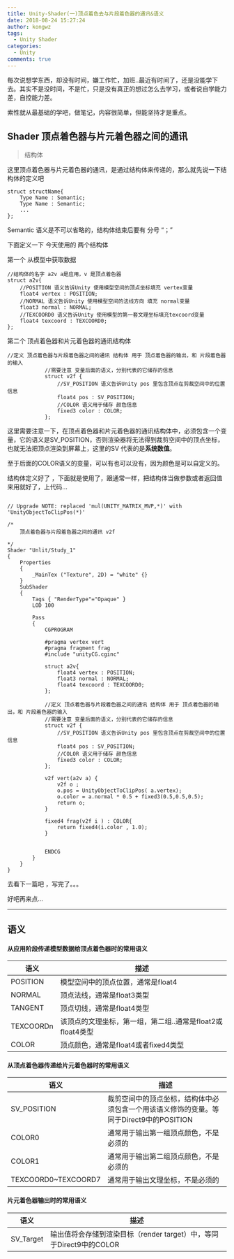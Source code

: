 ```yaml
---
title: Unity-Shader(一)顶点着色去与片段着色器的通讯&语义
date: 2018-08-24 15:27:24
author: kongwz
tags:
  - Unity Shader
categories:
  - Unity
comments: true
---
```


每次说想学东西，却没有时间，嫌工作忙，加班..最近有时间了，还是没能学下去。其实不是没时间，不是忙，只是没有真正的想过怎么去学习，或者说自学能力差，自控能力差。

索性就从最基础的学吧，做笔记，内容很简单，但能坚持才是重点。

## Shader 顶点着色器与片元着色器之间的通讯

> 结构体

这里顶点着色器与片元着色器的通讯，是通过结构体来传递的，那么就先说一下结构体的定义吧

```
struct structName{
	Type Name : Semantic;
	Type Name : Semantic;
	...
};
```
Semantic 语义是不可以省略的，结构体结束后要有 分号 “；”

<!--more-->

下面定义一下 今天使用的 两个结构体

第一个 从模型中获取数据

```
//结构体的名字 a2v a是应用，v 是顶点着色器
struct a2v{
	//POSITION 语义告诉Unity 使用模型空间的顶点坐标填充 vertex变量
	float4 vertex : POSITION;
	//NORMAL 语义告诉Unity 使用模型空间的法线方向 填充 normal变量	
	float3 normal : NORMAL;
	//TEXCOORD0 语义告诉Unity 使用模型的第一套文理坐标填充texcoord变量
	float4 texcoord : TEXCOORD0;
};
```

第二个 顶点着色器和片元着色器的通讯结构体

```
//定义 顶点着色器与片段着色器之间的通讯 结构体 用于 顶点着色器的输出，和 片段着色器的输入
			//需要注意 变量后面的语义，分别代表的它储存的信息
			struct v2f {
				//SV_POSITION 语义告诉Unity pos 里包含顶点在剪裁空间中的位置信息
				float4 pos : SV_POSITION;
				//COLOR 语义用于储存 颜色信息
				fixed3 color : COLOR;
			};
```

这里需要注意一下，在顶点着色器和片元着色器的通讯结构体中，必须包含一个变量，它的语义是SV_POSITION，否则渲染器将无法得到裁剪空间中的顶点坐标，也就无法把顶点渲染到屏幕上，这里的SV 代表的是**系统数值**。

至于后面的COLOR语义的变量，可以有也可以没有，因为颜色是可以自定义的。


结构体定义好了 ，下面就是使用了，跟通常一样，把结构体当做参数或者返回值来用就好了，上代码...

```

// Upgrade NOTE: replaced 'mul(UNITY_MATRIX_MVP,*)' with 'UnityObjectToClipPos(*)'

/*
	顶点着色器与片段着色器之间的通讯 v2f

*/
Shader "Unlit/Study_1"
{
	Properties
	{
		_MainTex ("Texture", 2D) = "white" {}
	}
	SubShader
	{
		Tags { "RenderType"="Opaque" }
		LOD 100

		Pass
		{
			CGPROGRAM

			#pragma vertex vert
			#pragma fragment frag
			#include "unityCG.cginc"
			
			struct a2v{
				float4 vertex : POSITION;
				float3 normal : NORMAL;
				float4 texcoord : TEXCOORD0;
			};

			//定义 顶点着色器与片段着色器之间的通讯 结构体 用于 顶点着色器的输出，和 片段着色器的输入
			//需要注意 变量后面的语义，分别代表的它储存的信息
			struct v2f {
				//SV_POSITION 语义告诉Unity pos 里包含顶点在剪裁空间中的位置信息
				float4 pos : SV_POSITION;
				//COLOR 语义用于储存 颜色信息
				fixed3 color : COLOR;
			};

			v2f vert(a2v a) {
				v2f o ;
				o.pos = UnityObjectToClipPos( a.vertex);
				o.color = a.normal * 0.5 + fixed3(0.5,0.5,0.5);
				return o;
			}

			fixed4 frag(v2f i ) : COLOR{
				return fixed4(i.color , 1.0);
			}


			ENDCG
		}
	}
}

```

去看下一篇吧 ，写完了。。。




好吧再来点...

----------
## 语义
#### 从应用阶段传递模型数据给顶点着色器时的常用语义

语义 | 描述
---|---
POSITION | 模型空间中的顶点位置，通常是float4
NORMAL | 顶点法线，通常是float3类型
TANGENT | 顶点切线，通常是float4类型
TEXCOORDn | 该顶点的文理坐标，第一组，第二组..通常是float2或float4类型
COLOR | 顶点颜色，通常是float4或者fixed4类型

#### 从顶点着色器传递给片元着色器时的常用语义
语义 | 描述
---|---
SV_POSITION | 裁剪空间中的顶点坐标，结构体中必须包含一个用该语义修饰的变量。等同于Direct9中的POSITION
COLOR0 | 通常用于输出第一组顶点颜色，不是必须的
COLOR1 | 通常用于输出第二组顶点颜色，不是必须的
TEXCOORD0~TEXCOORD7 | 通常用于输出文理坐标，不是必须的

#### 片元着色器输出时的常用语义
语义 | 描述
---|---
SV_Target | 输出值将会存储到渲染目标（render target）中，等同于Direct9中的COLOR